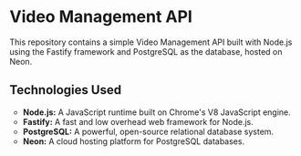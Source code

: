 # Video Management API

This repository contains a simple Video Management API built with Node.js using the Fastify framework and PostgreSQL as the database, hosted on Neon.

<h2>Technologies Used</h2>
<ul style="list-style-type: circle;">
    <li><strong>Node.js:</strong> A JavaScript runtime built on Chrome's V8 JavaScript engine.</li>
    <li><strong>Fastify:</strong> A fast and low overhead web framework for Node.js.</li>
    <li><strong>PostgreSQL:</strong> A powerful, open-source relational database system.</li>
    <li><strong>Neon:</strong> A cloud hosting platform for PostgreSQL databases.</li>
</ul>
